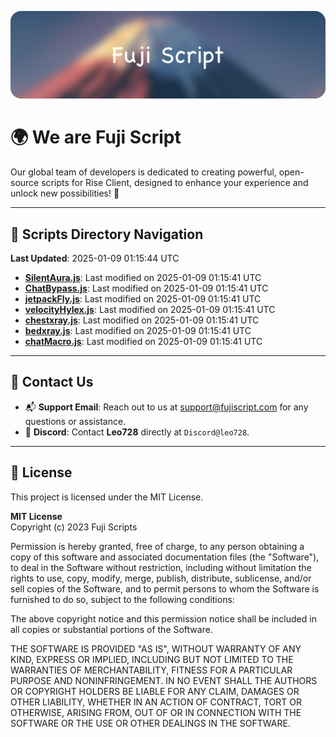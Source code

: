 ![Banner](.github/b.webp)

# 🌍 **We are Fuji Script**

Our global team of developers is dedicated to creating powerful, open-source scripts for Rise Client, designed to enhance your experience and unlock new possibilities! 🌟

---
<!-- SCRIPTS_NAVIGATION_START -->
## 📂 **Scripts Directory Navigation**

**Last Updated**: 2025-01-09 01:15:44 UTC

- **[SilentAura.js](scripts/SilentAura.js)**: Last modified on 2025-01-09 01:15:41 UTC
- **[ChatBypass.js](scripts/ChatBypass.js)**: Last modified on 2025-01-09 01:15:41 UTC
- **[jetpackFly.js](scripts/jetpackFly.js)**: Last modified on 2025-01-09 01:15:41 UTC
- **[velocityHylex.js](scripts/velocityHylex.js)**: Last modified on 2025-01-09 01:15:41 UTC
- **[chestxray.js](scripts/chestxray.js)**: Last modified on 2025-01-09 01:15:41 UTC
- **[bedxray.js](scripts/bedxray.js)**: Last modified on 2025-01-09 01:15:41 UTC
- **[chatMacro.js](scripts/chatMacro.js)**: Last modified on 2025-01-09 01:15:41 UTC

<!-- SCRIPTS_NAVIGATION_END -->

---

## 💬 **Contact Us**  
- 📬 **Support Email**: Reach out to us at [support@fujiscript.com](mailto:support@fujiscript.com) for any questions or assistance.  
- 💬 **Discord**: Contact **Leo728** directly at `Discord@leo728`.

---

## 📜 **License**

This project is licensed under the MIT License.  

**MIT License**  
Copyright (c) 2023 Fuji Scripts  

Permission is hereby granted, free of charge, to any person obtaining a copy of this software and associated documentation files (the "Software"), to deal in the Software without restriction, including without limitation the rights to use, copy, modify, merge, publish, distribute, sublicense, and/or sell copies of the Software, and to permit persons to whom the Software is furnished to do so, subject to the following conditions:  

The above copyright notice and this permission notice shall be included in all copies or substantial portions of the Software.  

THE SOFTWARE IS PROVIDED "AS IS", WITHOUT WARRANTY OF ANY KIND, EXPRESS OR IMPLIED, INCLUDING BUT NOT LIMITED TO THE WARRANTIES OF MERCHANTABILITY, FITNESS FOR A PARTICULAR PURPOSE AND NONINFRINGEMENT. IN NO EVENT SHALL THE AUTHORS OR COPYRIGHT HOLDERS BE LIABLE FOR ANY CLAIM, DAMAGES OR OTHER LIABILITY, WHETHER IN AN ACTION OF CONTRACT, TORT OR OTHERWISE, ARISING FROM, OUT OF OR IN CONNECTION WITH THE SOFTWARE OR THE USE OR OTHER DEALINGS IN THE SOFTWARE.  
